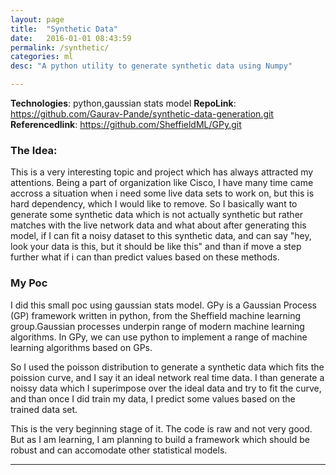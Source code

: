 ```yaml
---
layout: page
title:  "Synthetic Data"
date:   2016-01-01 08:43:59
permalink: /synthetic/
categories: ml
desc: "A python utility to generate synthetic data using Numpy"

---
```


**Technologies**: python,gaussian stats model
**RepoLink**: https://github.com/Gaurav-Pande/synthetic-data-generation.git
**Referencedlink**: https://github.com/SheffieldML/GPy.git


### The Idea:

This is a very interesting topic and project which has always attracted my attentions. Being a part of organization like Cisco, I have many time came accross a situation when i need some live data sets to work on, but this is hard dependency, which I would like to remove. So I basically want to generate some synthetic data which is not actually synthetic but rather matches with the live network data and what about after generating this model, if I can fit a noisy dataset to this synthetic data, and can say "hey, look your data is this, but it should be like this" and than if move a step further what if i can than predict values based on these methods.


### My Poc

I did this small poc using gaussian stats model. GPy is a Gaussian Process (GP) framework written in python, from the Sheffield machine learning group.Gaussian processes underpin range of modern machine learning algorithms. In GPy, we can use python to implement a range of machine learning algorithms based on GPs.

So I used the poisson distribution to generate a synthetic data which fits the poission curve, and I say it an ideal network real time data. I than generate a noissy data which I superimpose over the ideal data and try to fit the curve, and than once I did train my data, I predict some values based on the trained data set.


This is the very beginning stage of it. The code is raw and not very good. But as I am learning, I am planning to build a framework which should be robust and can accomodate other statistical models. 



---
